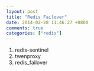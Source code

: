```yaml
---
layout: post
title: "Redis Failover"
date: 2014-02-28 11:46:27 +0800
comments: true
categories: ["redis"]
---
```


1. redis-sentinel  
2. twenproxy  
3. redis_failover


